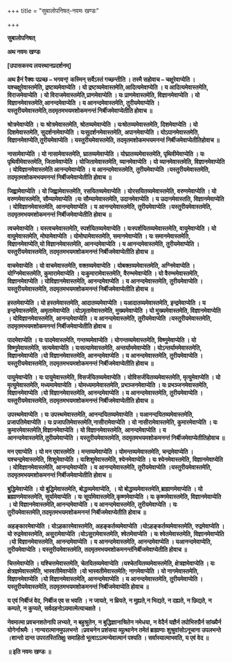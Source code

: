+++
title = "सुबालोपनिषत्-नवमः खण्डः"

+++


**सुबालोपनिषत्**

**अथ नवमः खण्डः**

**\[उपासकस्य लयस्थानप्रदर्शनम्\]**

**अथ हैनं रैक्वः पप्रच्छ – भगवन्! कस्मिन् सर्वेऽस्तं गच्छन्तीति । तस्मै सहोवाच – चक्षुरेवाप्येति । यश्चक्षुरेवास्तमेति, द्रष्टव्यमेवाप्येति । यो द्रष्टव्यमेवास्तमेति,आदित्यमेवाप्येति । य आदित्यमेवास्तमेति, विराजमेवाप्येति । यो विराजमेवास्तमेति,प्राणमेवाप्येति । यः प्राणमेवास्तमेति, विज्ञानमेवाप्येति । यो विज्ञानमेवास्तमेति,आनन्दमेवाप्येति । य आनन्दमेवास्तमेति, तुरीयमेवाप्येति । यस्तुरीयमेवास्तमेति,तदमृतमभयमशोकमनन्तं निर्बीजमेवाप्येतीति होवाच ॥**

**श्रोत्रमेवाप्येति । यः श्रोत्रमेवास्तमेति, श्रोतव्यमेवाप्येति । यःश्रोतव्यमेवास्तमेति, दिशमेवाप्येति । यो दिशमेवास्तमेति, सुदर्शनामेवाप्येति । यःसुदर्शनमेवास्तमेति, अपानमेवाप्येति । योऽपानमेवास्तमेति, विज्ञानमेवाप्येति,तुरीयमेवाप्येति । यस्तुरीयमेवास्तमेति, तदमृतमशोकमभयमनन्तं निर्बीजमेवाप्येतीतिहोवाच ॥**

**नासामेवाप्येति । यो नासामेवास्तमेति, घ्रातव्यमेवाप्येति । योघ्रातव्यमेवास्तमेति, पृथिवीमेवाप्येति । यः पृथिवीमेवास्तमेति, जितामेवाप्येति । योजितामेवास्तमेति, व्यानमेवाप्येति । यो व्यानमेवास्तमेति, विज्ञानमेवाप्येति । योविज्ञानमेवास्तमेति आनन्दमेवाप्येति । य आनन्दमेवास्तमेति, तुरीयमेवाप्येति ।यस्तुरीयमेवास्तमेति, तदमृतमशोकमभयमनन्तं निर्बीजमेवाप्येतीति होवाच ॥**

**जिह्वामेवाप्येति । यो जिह्वामेवास्तमेति, रसयितव्यमेवाप्येति । योरसयितव्यमेवास्तमेति, वरुणमेवाप्येति । यो वरुणमेवास्तमेति, सौम्यामेवाप्येति ।यः सौम्यामेवास्तमेति, उदानमेवाप्येति । य उदानमेवास्तति, विज्ञानमेवाप्येति । योविज्ञानमेवास्तमेति, आनन्दमेवाप्येति । य आनन्दमेवास्तमेति, तुरीयमेवाप्येति ।यस्तुरीयमेवास्तमेति, तदमृतमभयमशोकमनन्तं निर्बीजमेवाप्येतीति होवाच ॥**

**त्वचमेवाप्येति । यस्त्वचमेवास्तमेति, स्पर्शयितव्यमेवाप्येति । यःस्पर्शयितव्यमेवास्तमेति, वायुमेवाप्येति । यो वायुमेवास्तमेति, मोघामेवाप्येति । योमोघामेवास्तमेति, समानमेवाप्येति । यः समानमेवास्तमेति, विज्ञानमेवाप्येति,यो विज्ञानमेवास्तमेति, आनन्दमेवाप्येति । य आनन्दमेवास्तमेति, तुरीयमेवाप्येति ।यस्तुरीयमेवास्तमेति, तदमृतमभयमशोकमनन्तं निर्बीजमेवाप्येतीति होवाच ॥**

**वाचमेवाप्येति । यो वाचमेवास्तमेति, वक्तव्यमेवाप्येति । योबक्तव्यमेवास्तमेति, अग्निमेवाप्येति । योग्निमेवास्तमेति, कुमारामेवाप्येति । यःकुमारामेवास्तमेति, वैरम्भमेवाप्येति । यो वैरम्भमेवास्तमेति, विज्ञानमेवाप्येति । योविज्ञानमेवास्तमेति, आनन्दमेवाप्येति । य आनन्दमेवास्तमेति, तुरीयमेवाप्येति ।यस्तुरीयमेवास्तमेति, तदमृतमभयमशोकमनन्तं निर्बीजमेवाप्येतीति होवाच ॥**

**हस्तमेवाप्येति । यो हस्तमेवास्तमेति, आदातव्यमेवाप्येति । यआदातव्यमेवास्तमेति, इन्द्रमेवाप्येति । य इन्द्रमेवास्तमेति, अमृतामेवाप्येति ।योऽमृतामेवास्तमेति, मुख्यमेवाप्येति । यो मुख्यमेवास्तमेति, विज्ञानमेवाप्येति । योविज्ञानमेवास्तमेति, आनन्दमेवाप्येति । य आनन्दमेवास्तमेति, तुरीयमेवाप्येति ।यस्तुरीयमेवास्तमेति, तदमृतमभयमशोकमनन्तं निर्बीजमेवाप्येतीति होवाच ॥**

**पादमेवाप्येति । यः पादमेवास्तमेति, गन्तव्यमेवाप्येति । योगन्तव्यमेवास्तमेति, विष्णुमेवाप्येति । यो विष्णुमेवास्तमेति, सत्यमेवाप्येति । यःसत्यामेवास्तमेति, अन्तर्याममेवाप्येति । योऽन्तर्याममेवास्तमेति, विज्ञानमेवाप्येति ।यो विज्ञानमेवास्तमेति, आनन्दमेवाप्येति । य आनन्दमेवास्तमेति, तुरीयमेवाप्येति ।यस्तुरीयमेवास्तमेति, तदमृतमभयमशोकमनन्तं निर्बीजमेवाप्येतीति होवाच ॥**

**पायुमेवाप्येति । यः पायुमेवास्तमेति, विसर्जयितव्यमेवाप्येति । योविसर्जयितव्यमेवास्तमेति, मृत्युमेवाप्येति । यो मृत्युमेवास्तमेति, मध्यमामेवाप्येति । योमध्यमामेवास्तमेति, प्रभञ्जनमेवाप्येति । यः प्रभञ्जनमेवास्तमेति, विज्ञानमेवाप्येति ।यो विज्ञानमेवास्तमेति, आनन्दमेवाप्येति । य आनन्दमेवास्तमेति, तुरीयमेवाप्येति ।यस्तुरीयमेवास्तमेति, तदमृतमभयमशोकमनन्तं निर्बीजमेवाप्येतीति होवाच ॥**

**उपस्थमेवाप्येति । यः उपस्थमेवास्तमेति, आनन्दयितव्यमेवाप्येति । यआनन्दयितव्यमेवास्तमेति, प्रजापतिमेवाप्येति । यः प्रजापतिमेवास्तमेति,नासीरामेवाप्येति । यो नासीरामेवास्तमेति, कुमारमेवाप्येति । यः कुमारमेवास्तमेति,विज्ञानमेवाप्येति । यो विज्ञानमेवास्तमेति, आनन्दमेवाप्येति । य आनन्दमेवास्तमेति,तुरीयमेवाप्येति । यस्तुरीयमेवास्तमेति, तदमृतमभयमशोकमनन्तं निर्बीजमेवाप्येतीतिहोवाच ॥**

**मन एवाप्येति । यो मन एवास्तमेति । मन्तव्यमेवाप्येति । योमन्तव्यमेवास्तमेति, चन्द्रमेवाप्येति । यश्चन्द्रमेवास्तमेति, शिशुमेवाप्येति । यःशिशुमेवास्तमेति, श्येनमेवाप्येति । यः श्येनमेवास्तमेति, विज्ञानमेवाप्येति । योविज्ञानमेवास्तमेति, आनन्दमेवाप्येति । य आनन्दमेवास्तमेति, तुरीयमेवाप्येति ।यस्तुरीयमेवास्तमेति, तदमृतमभयमशोकमनन्तं निर्बीजमेवाप्येतीति होवाच ॥**

**बुद्धिमेवाप्येति । यो बुद्धिमेवास्तमेति, बोद्धव्यमेवाप्येति, । यो बोद्धव्यमेवास्तमेति,ब्राह्मणमेवाप्येति । यो ब्रह्माणमेवास्तमेति, सूर्यामेवाप्येति । यः सूर्यामेवास्तमेति,कृष्णमेवाप्येति । यः कृष्णमेवास्तमेति, विज्ञानमेवाप्येति । यो विज्ञानमेवास्तमेति,आनन्दमेवाप्येति । य आनन्दमेवास्तमेति, तुरीयमेवाप्येति । यः तुरीयमेवास्तमेति,तदमृतमभयमशोकमनन्तं निर्बीजमेवाप्येतीति होवाच ॥**

**अहङ्कारमेवाप्येति । योऽहकारमेवास्तमेति, अहङ्कर्तव्यमेवाप्येति ।योऽहङ्कर्तव्यमेवास्तमेति, रुद्रमेवाप्येति । यो रुद्रमेवास्तमेति, असुरामेवाप्येति ।योऽसुरामेवास्तमेति, श्वेतमेवाप्येति । यः श्वेतमेवास्तमेति, विज्ञानमेवाप्येति ।यो विज्ञानमेवास्तमेति, आनन्दमेवाप्येति । य आनन्दमेवास्तमेति, आनन्दमेवाप्येति । यआनन्दमेवाप्येति, तुरीयमेवाप्येति । यस्तुरीयमेवास्तमेति, तदमृतमभयमशोकमनन्तंनिर्बीजमेवाप्येतीति होवाच ॥**

**चित्तमेवाप्येति । यश्चित्तमेवास्तमेति, चेतयितव्यमेवाप्येति ।यश्चेतयितव्यमेवास्तमेति, क्षेत्रज्ञमेवाप्येति । यः क्षेत्रज्ञमेवास्तमेति, भास्वतीमेवाप्येति ।यो भास्वतीमेवास्तमेति; नागमेवाप्येति । यो नागमेवास्तमेति, विज्ञानमेवाप्येति ।यो विज्ञानमेवास्तमेति, आनन्दमेवाप्येति । य आनन्दमेवास्तमेति, तुरीयमेवाप्येति ।यस्तुरीयमेवास्तमेति, तदमृतमभयमशोकमनन्तं निर्बीजमेवाप्येति होवाच ॥**

**य एवं निर्बीजं वेद, निर्बीज एव स भवति । न जायते, न म्रियते, न मुह्यते,न भिद्यते, न दह्यते, न छिद्यते, न कम्पते, न कुप्यते, सर्वदहनोऽयमात्मेत्याचक्षते ।**

**नेवमात्मा प्रवचनशतेनापि लभ्यते, न बहुश्रुतेन, न बुद्धिज्ञानाश्रितेन नमेधया, न वेदैर्न यज्ञैर्न तपोभिरुग्रैर्न सांख्यैर्न योगेर्नाश्रमैः । नान्यरात्मानमुपलभन्ते ।प्रवचनेन प्रशंसया व्युत्थानेन तमेतं ब्राह्मणाः शुश्रुवांसोऽनूचाना उपलभन्ते ।शान्तो दान्त उपरतस्तितिक्षुः समाहितो भूत्वाऽऽत्मन्येवात्मानं पश्यति । सर्वास्यात्माभवति, य एवं वेद ॥**

**॥ इति नवमः खण्डः ॥**

